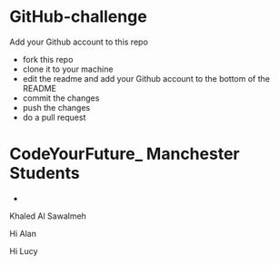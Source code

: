 # GitHub-challenge

Add your Github account to this repo 
- fork this repo
- clone it to your machine
- edit the readme and add your Github account to the bottom of the README 
- commit the changes 
- push the changes
- do a pull request


# CodeYourFuture_ Manchester Students
- 
Khaled Al Sawalmeh

Hi Alan

Hi Lucy
